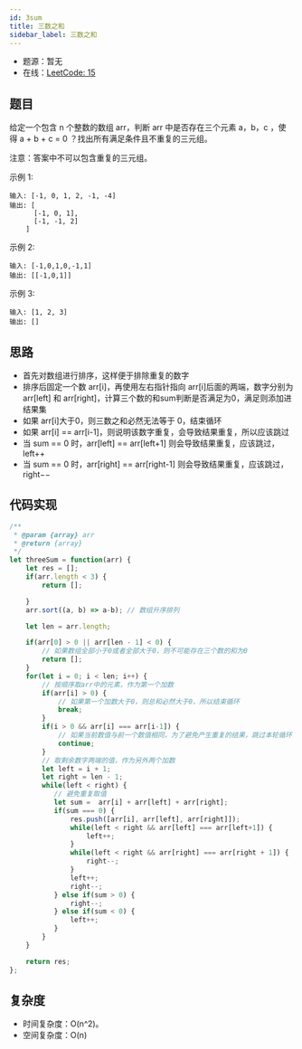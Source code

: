 ```yaml
---
id: 3sum
title: 三数之和
sidebar_label: 三数之和
---
```


- 题源：暂无
- 在线：[LeetCode: 15](https://leetcode-cn.com/problems/3sum/)

## 题目

给定一个包含 n 个整数的数组 arr，判断 arr 中是否存在三个元素 a，b，c ，使得 a + b + c = 0 ？找出所有满足条件且不重复的三元组。

注意：答案中不可以包含重复的三元组。

示例 1:

```text
输入: [-1, 0, 1, 2, -1, -4]
输出: [
      [-1, 0, 1],
      [-1, -1, 2]
    ]
```

示例 2:

```text
输入: [-1,0,1,0,-1,1]
输出: [[-1,0,1]]
```

示例 3:

```text
输入: [1, 2, 3]
输出: []
```

## 思路

- 首先对数组进行排序，这样便于排除重复的数字
- 排序后固定一个数 arr[i]，再使用左右指针指向 arr[i]后面的两端，数字分别为 arr[left] 和 arr[right]，计算三个数的和sum判断是否满足为0，满足则添加进结果集
- 如果 arr[i]大于0，则三数之和必然无法等于 0，结束循环
- 如果 arr[i] == arr[i-1]，则说明该数字重复，会导致结果重复，所以应该跳过
- 当 sum == 0 时，arr[left] == arr[left+1] 则会导致结果重复，应该跳过，left++
- 当 sum == 0 时，arr[right] == arr[right-1] 则会导致结果重复，应该跳过，right−−


## 代码实现

```js
/**
 * @param {array} arr
 * @return {array}
 */
let threeSum = function(arr) {
    let res = [];
    if(arr.length < 3) {
        return [];

    }
    arr.sort((a, b) => a-b); // 数组升序排列

    let len = arr.length;

    if(arr[0] > 0 || arr[len - 1] < 0) {
        // 如果数组全部小于0或者全部大于0，则不可能存在三个数的和为0
        return [];
    }
    for(let i = 0; i < len; i++) {
        // 按顺序取arr中的元素，作为第一个加数
        if(arr[i] > 0) {
            // 如果第一个加数大于0，则总和必然大于0，所以结束循环
            break;
        }
        if(i > 0 && arr[i] === arr[i-1]) {
            // 如果当前数值与前一个数值相同，为了避免产生重复的结果，跳过本轮循环
            continue;
        }
        // 取剩余数字两端的值，作为另外两个加数
        let left = i + 1;
        let right = len - 1;
        while(left < right) {
           // 避免重复取值
           let sum =  arr[i] + arr[left] + arr[right];
           if(sum === 0) {
               res.push([arr[i], arr[left], arr[right]]);
               while(left < right && arr[left] === arr[left+1]) {
                   left++;
               }
               while(left < right && arr[right] === arr[right + 1]) {
                   right--;
               }
               left++;
               right--;
           } else if(sum > 0) {
               right--;
           } else if(sum < 0) {
               left++;
           }
        }
    }

    return res;
};
```


## 复杂度

- 时间复杂度：O(n^2)。
- 空间复杂度：O(n)
